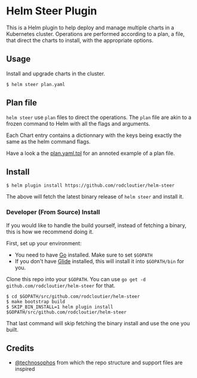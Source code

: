 # Helm Steer Plugin

This is a Helm plugin to help deploy and manage multiple charts in a Kubernetes
cluster. Operations are performed according to a plan, a file, that direct the
charts to install, with the appropriate options.

## Usage

Install and upgrade charts in the cluster.

```
$ helm steer plan.yaml
```

## Plan file

`helm steer` use `plan` files to direct the operations. The `plan` file
are akin to a frozen command to Helm with all the flags and arguments.

Each Chart entry contains a dictionnary with the keys being exactly the
same as the helm command flags.

Have a look a the [plan.yaml.tpl](plan.yaml.tpl) for an annoted example
of a plan file.


## Install

```
$ helm plugin install https://github.com/rodcloutier/helm-steer
```

The above will fetch the latest binary release of `helm steer` and install it.


### Developer (From Source) Install

If you would like to handle the build yourself, instead of fetching a binary,
this is how we recommend doing it.

First, set up your environment:

- You need to have [Go](http://golang.org) installed. Make sure to set `$GOPATH`
- If you don't have [Glide](http://glide.sh) installed, this will install it into
  `$GOPATH/bin` for you.

Clone this repo into your `$GOPATH`. You can use `go get -d github.com/rodcloutier/helm-steer`
for that.

```
$ cd $GOPATH/src/github.com/rodcloutier/helm-steer
$ make bootstrap build
$ SKIP_BIN_INSTALL=1 helm plugin install $GOPATH/src/github.com/rodcloutier/helm-steer
```

That last command will skip fetching the binary install and use the one you
built.


## Credits

* [@technosophos](http://github.com/technosophos) from which the repo structure and support files are inspired
